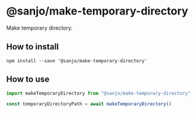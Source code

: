 # @sanjo/make-temporary-directory

Make temporary directory.

## How to install

```
npm install --save '@sanjo/make-temporary-directory'
```

## How to use

```js
import makeTemporaryDirectory from "@sanjo/make-temporary-directory"

const temporaryDirectoryPath = await makeTemporaryDirectory()
```
